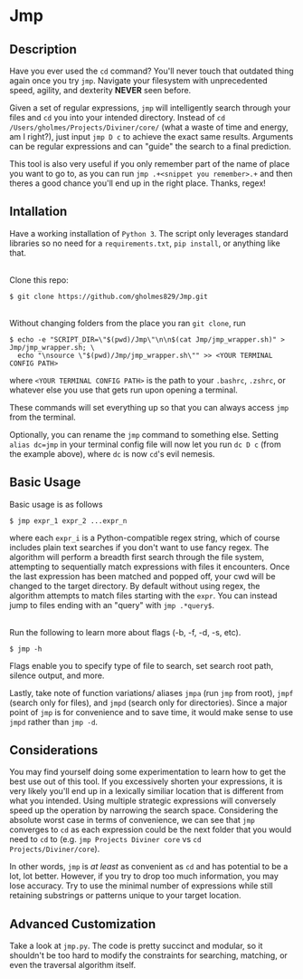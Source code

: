 # Jmp

## Description
Have you ever used the `cd` command? You'll never touch that outdated thing again once you try `jmp`. Navigate your filesystem with unprecedented speed, agility, and dexterity **NEVER** seen before.

Given a set of regular expressions, `jmp` will intelligently search through your files and `cd` you into your intended directory. Instead of `cd /Users/gholmes/Projects/Diviner/core/` (what a waste of time and energy, am I right?), just input `jmp D c` to achieve the exact same results. Arguments can be regular expressions and can "guide" the search to a final prediction.

This tool is also very useful if you only remember part of the name of place you want to go to, as you can run `jmp .+<snippet you remember>.+` and then theres a good chance you'll end up in the right place. Thanks, regex!

## Intallation
Have a working installation of `Python 3`. The script only leverages standard libraries so no need for a `requirements.txt`, `pip install`, or anything like that.

\
Clone this repo:
```
$ git clone https://github.com/gholmes829/Jmp.git
```
\
Without changing folders from the place you ran `git clone`, run
```
$ echo -e "SCRIPT_DIR=\"$(pwd)/Jmp\"\n\n$(cat Jmp/jmp_wrapper.sh)" > Jmp/jmp_wrapper.sh; \
  echo "\nsource \"$(pwd)/Jmp/jmp_wrapper.sh\"" >> <YOUR TERMINAL CONFIG PATH>
```
where `<YOUR TERMINAL CONFIG PATH>` is the path to your `.bashrc`, `.zshrc`, or whatever else you use that gets run upon opening a terminal.

These commands will set everything up so that you can always access `jmp` from the terminal.

Optionally, you can rename the `jmp` command to something else. Setting `alias dc=jmp` in your terminal config file will now let you run `dc D c` (from the example above), where `dc` is now `cd`'s evil nemesis.

## Basic Usage
Basic usage is as follows
```
$ jmp expr_1 expr_2 ...expr_n
```
where each `expr_i` is a Python-compatible regex string, which of course includes plain text searches if you don't want to use fancy regex. The algorithm will perform a breadth first search through the file system, attempting to sequentially match expressions with files it encounters. Once the last expression has been matched and popped off, your cwd will be changed to the target directory. By default without using regex, the algorithm attempts to match files starting with the `expr`. You can instead jump to files ending with an "query" with `jmp .*query$`.

\
Run the following to learn more about flags (-b, -f, -d, -s, etc).
```
$ jmp -h
```

Flags enable you to specify type of file to search, set search root path, silence output, and more.

Lastly, take note of function variations/ aliases `jmpa` (run `jmp` from root), `jmpf` (search only for files), and `jmpd` (search only for directories). Since a major point of `jmp` is for convenience and to save time, it would make sense to use `jmpd` rather than `jmp -d`.

## Considerations
You may find yourself doing some experimentation to learn how to get the best use out of this tool. If you excessively shorten your expressions, it is very likely you'll end up in a lexically similiar location that is different from what you intended. Using multiple strategic expressions will conversely speed up the operation by narrowing the search space. Considering the absolute worst case in terms of convenience, we can see that `jmp` converges to `cd` as each expression could be the next folder that you would need to `cd` to (e.g. `jmp Projects Diviner core` vs `cd Projects/Diviner/core`).

In other words, `jmp` is *at least* as convenient as `cd` and has potential to be a lot, lot better. However, if you try to drop too much information, you may lose accuracy. Try to use the minimal number of expressions while still retaining substrings or patterns unique to your target location.

## Advanced Customization
Take a look at `jmp.py`. The code is pretty succinct and modular, so it shouldn't be too hard to modify the constraints for searching, matching, or even the traversal algorithm itself.
